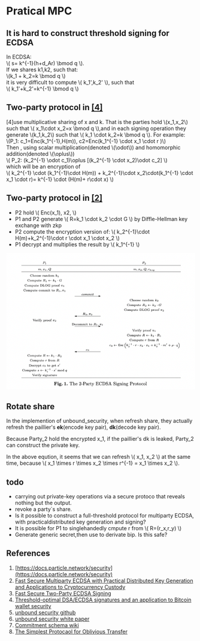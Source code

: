# Pratical MPC

## It is hard to construct threshold signing for ECDSA

In ECDSA: \
 \\( s= k^{-1}(h+d_Ar) \bmod q \\).  \
If we shares k1,k2, such that:   \
  \\(k_1 + k_2=k \bmod q \\)  \
it is very difficult to compute \\( k_1',k_2' \\), such that  \
 \\( k_1'+k_2'=k^{-1} \bmod q \\)

## Two-party protocol in <a href="#r4">[4]</a>

[4]use multiplicative sharing of x and k. That is the parties hold \\(x_1,x_2\\) such that \\( x_1\cdot x_2=x \bmod q \\),and in each signing operation they generate \\(k_1,k_2\\) such that \\( k_1 \cdot k_2=k \bmod q \\). For example: \
\\(P_1: c_1=Enc(k_1^{-1},H(m)), c2=Enc(k_1^{-1} \cdot x_1 \cdot r )\\) \
Then , using scalar multiplication(denoted \\(\odot\\)) and homomorphic addition(denoted \\(\oplus\\))  \
\\( P_2: (k_2^{-1} \odot c_1)\oplus [(k_2^{-1} \cdot x_2)\odot c_2] \\) \
which will be an encryption of  \
\\( k_2^{-1} \cdot (k_1^{-1}\cdot H(m)) + k_2^{-1}\cdot x_2\cdot(k_1^{-1} \cdot x_1 \cdot r)= k^{-1} \cdot (H(m)+ r\cdot x) \\)

## Two-party protocol in <a href="r2">[2]</a>

* P2 hold \\( Enc(x_1), x2, \\)
* P1 and P2 generate \\( R=k_1 \cdot k_2 \cdot G \\) by Diffle-Hellman key exchange with zkp
* P2 compute the encryption version of: \\( k_2^{-1}\cdot H(m)+k_2^{-1}\cdot r \cdot x_1 \cdot x_2 \\)
* P1 decrypt and multiplies the result by \\( k_1^{-1} \\)

![two-party-sign](./assets/two-party-sign.png)

## Rotate share

In the implemention of unbound_security, when refresh share, they actually refresh the paillier's **ek**(encode key pair), **dk**(decode key pair).

Because Party_2 hold the encrypted x_1, if the paillier's dk is leaked, Party_2 can construct the private key.

In the above eqution, it seems that we can refresh \\( x_1, x_2 \\) at the same time, because \\( x_1 \times r \times x_2 \times r^{-1} = x_1 \times x_2 \\).

## todo

* carrying out private-key operations via a secure protoco that reveals nothing but the output.
* revoke a party`s share.
* Is it possible to construct a full-threshold protocol for multiparty ECDSA, with practicaldistributed key generation and signing?
* It is possible for P1 to singlehandedly cmpute r from \\( R=(r_x,r_y) \\)
* Generate generic secret,then use to derivate bip. Is this safe?

## References

1. [https://docs.particle.network/security](https://docs.particle.network/security)
2. <a id="r2" href="https://eprint.iacr.org/2018/987.pdf">Fast Secure Multiparty ECDSA with Practical Distributed Key Generation and Applications to Cryptocurrency Custody</a>
3. [Fast Secure Two-Party ECDSA Signing](https://eprint.iacr.org/2017/552.pdf)
4. <a id="r4" href="https://eprint.iacr.org/2016/013.pdf">Threshold-optimal DSA/ECDSA signatures and an application to Bitcoin wallet security</a>
5. [unbound security github](https://github.com/unboundsecurity/blockchain-crypto-mpc)
6. [unbound security white paper](https://github.com/unboundsecurity/blockchain-crypto-mpc/blob/master/docs/Unbound_Cryptocurrency_Wallet_Library_White_Paper.md)
7. [Commitment schema wiki](https://en.wikipedia.org/wiki/Commitment_scheme)
8. [The Simplest Protocaol for Oblivious Transfer](https://eprint.iacr.org/2015/267.pdf)
